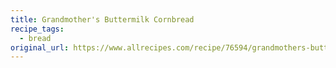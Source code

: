 ```yaml
---
title: Grandmother's Buttermilk Cornbread
recipe_tags:
  - bread
original_url: https://www.allrecipes.com/recipe/76594/grandmothers-buttermilk-cornbread/
---
```

